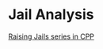 # Jail Analysis

[Raising Jails series in CPP](https://carolinapublicpress.org/raising-jails/?mc_cid=953e4e3e12&mc_eid=56d4f57a2d)
